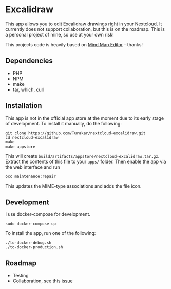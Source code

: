 # Excalidraw
This app allows you to edit Excalidraw drawings right in your Nextcloud.
It currently does not support collaboration, but this is on the roadmap.
This is a personal project of mine, so use at your own risk!

This projects code is heavily based on [Mind Map Editor](https://github.com/ACTom/files_mindmap) - thanks!

## Dependencies
- PHP
- NPM
- make
- tar, which, curl

## Installation
This app is not in the official app store at the moment due to its early stage of development.
To install it manually, do the following:

```
git clone https://github.com/Turakar/nextcloud-excalidraw.git
cd nextcloud-excalidraw
make
make appstore
```

This will create `build/artifacts/appstore/nextcloud-excalidraw.tar.gz`.
Extract the contents of this file to your `apps/` folder.
Then enable the app via the web interface and run

```
occ maintenance:repair
```

This updates the MIME-type associations and adds the file icon.

## Development
I use docker-compose for development.

```
sudo docker-compose up
```

To install the app, run one of the following:

```
./to-docker-debug.sh
./to-docker-production.sh
```

## Roadmap
- Testing
- Collaboration, see this [issue](https://github.com/excalidraw/excalidraw-embed/issues/28)

